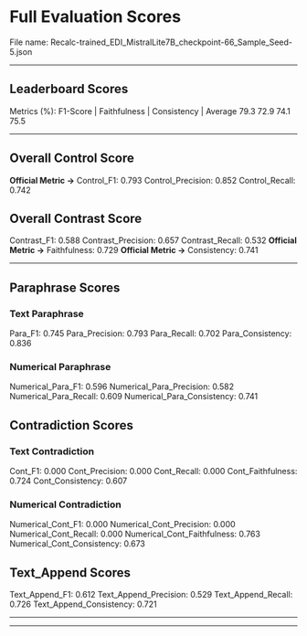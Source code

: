 # Full Evaluation Scores

File name: Recalc-trained_EDI_MistralLite7B_checkpoint-66_Sample_Seed-5.json


---

## Leaderboard Scores

Metrics (%): F1-Score | Faithfulness | Consistency | Average
                79.3        72.9          74.1        75.5

---

## Overall Control Score

**Official Metric ->** Control_F1: 0.793
Control_Precision: 0.852
Control_Recall: 0.742

## Overall Contrast Score

Contrast_F1: 0.588
Contrast_Precision: 0.657
Contrast_Recall: 0.532
**Official Metric ->** Faithfulness: 0.729
**Official Metric ->** Consistency: 0.741

---


## Paraphrase Scores


### Text Paraphrase

Para_F1: 0.745
Para_Precision: 0.793
Para_Recall: 0.702
Para_Consistency: 0.836


### Numerical Paraphrase

Numerical_Para_F1: 0.596
Numerical_Para_Precision: 0.582
Numerical_Para_Recall: 0.609
Numerical_Para_Consistency: 0.741


## Contradiction Scores


### Text Contradiction

Cont_F1: 0.000
Cont_Precision: 0.000
Cont_Recall: 0.000
Cont_Faithfulness: 0.724
Cont_Consistency: 0.607


### Numerical Contradiction

Numerical_Cont_F1: 0.000
Numerical_Cont_Precision: 0.000
Numerical_Cont_Recall: 0.000
Numerical_Cont_Faithfulness: 0.763
Numerical_Cont_Consistency: 0.673


## Text_Append Scores

Text_Append_F1: 0.612
Text_Append_Precision: 0.529
Text_Append_Recall: 0.726
Text_Append_Consistency: 0.721

---


---

